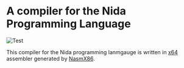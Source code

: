 # A compiler for the Nida Programming Language

![Test](https://github.com/philiprbrenan/Nida/workflows/Test/badge.svg)

This compiler for the Nida programming lanmgauge is written in [x64](https://en.wikipedia.org/wiki/X86-64) assembler generated by [NasmX86](https://github.com/philiprbrenan/NasmX86). 